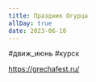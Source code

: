 ```yaml
---
title: Праздник Огурца
allDay: true
date: 2023-06-10
---
```


#движ_июнь #курск 

https://grechafest.ru/

